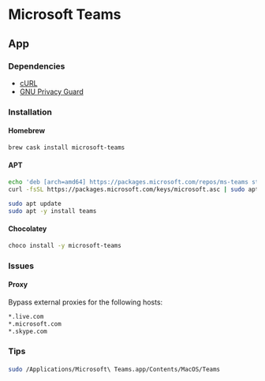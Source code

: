 # Microsoft Teams

## App

### Dependencies

- [cURL](/curl.md)
- [GNU Privacy Guard](/gnupg.md)

### Installation

#### Homebrew

```sh
brew cask install microsoft-teams
```

#### APT

```sh
echo 'deb [arch=amd64] https://packages.microsoft.com/repos/ms-teams stable main' | sudo tee /etc/apt/sources.list.d/teams.list
curl -fsSL https://packages.microsoft.com/keys/microsoft.asc | sudo apt-key add -

sudo apt update
sudo apt -y install teams
```

<!-- #### Zypper

```sh
sudo zypper refresh
sudo zypper install -y teams
``` -->

#### Chocolatey

```sh
choco install -y microsoft-teams
```

### Issues

#### Proxy

Bypass external proxies for the following hosts:

```txt
*.live.com
*.microsoft.com
*.skype.com
```

### Tips

####

```sh
sudo /Applications/Microsoft\ Teams.app/Contents/MacOS/Teams
```
